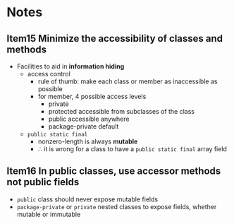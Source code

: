 # Notes

## Item15 Minimize the accessibility of classes and methods
* Facilities to aid in **information hiding**
	* access control
		* rule of thumb: make each class or member as inaccessible as possible
		* for member, 4 possible access levels
			* private
			* protected accessible from subclasses of the class
			* public accessible anywhere
			* package-private default
	* `public static final`
		* nonzero-length is always **mutable** 
		* ∴ it is wrong for a class to have a `public static final` array field 

## Item16 In public classes, use accessor methods not public fields
* `public` class should never expose mutable fields
* `package-private` or `private` nested classes to expose fields, whether mutable or immutable